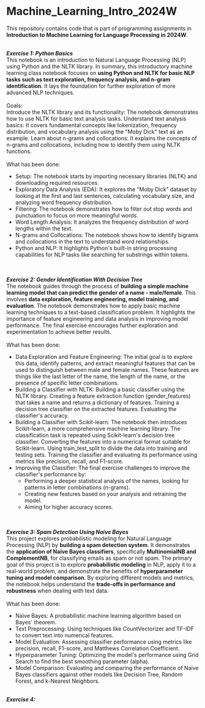 # Machine_Learning_Intro_2024W
This repository contains code that is part of programming assignments in **Introduction to Machine Learning for Language Processing in 2024W**.
<br><br>

***Exercise 1: Python Basics***
<br>
This notebook is an introduction to Natural Language Processing (NLP) using Python and the NLTK library. In summary, this introductory machine learning class notebook focuses on **using Python and NLTK for basic NLP tasks such as text exploration, frequency analysis, and n-gram identification**. It lays the foundation for further exploration of more advanced NLP techniques.
<br><br>
Goals:
<br>
Introduce the NLTK library and its functionality: The notebook demonstrates how to use NLTK for basic text analysis tasks.
Understand text analysis basics: It covers fundamental concepts like tokenization, frequency distribution, and vocabulary analysis using the "Moby Dick" text as an example.
Learn about n-grams and collocations: It explains the concepts of n-grams and collocations, including how to identify them using NLTK functions.
<br><br>
What has been done:
- Setup: The notebook starts by importing necessary libraries (NLTK) and downloading required resources.
- Exploratory Data Analysis (EDA): It explores the "Moby Dick" dataset by looking at the first and last sentences, calculating vocabulary size, and analyzing word frequency distribution.
- Filtering: The notebook demonstrates how to filter out stop words and punctuation to focus on more meaningful words.
- Word Length Analysis: It analyzes the frequency distribution of word lengths within the text.
- N-grams and Collocations: The notebook shows how to identify bigrams and collocations in the text to understand word relationships.
- Python and NLP: It highlights Python's built-in string processing capabilities for NLP tasks like searching for substrings within tokens.
<br><br><br>

***Exercise 2: Gender Identification With Decision Tree***
<br>
The notebook guides through the process of **building a simple machine learning model that can predict the gender of a name - male/female**. This involves **data exploration, feature engineering, model training, and evaluation**. The notebook demonstrates how to apply basic machine learning techniques to a text-based classification problem. It highlights the importance of feature engineering and data analysis in improving model performance. The final exercise encourages further exploration and experimentation to achieve better results.
<br><br>
What has been done:
<br>
- Data Exploration and Feature Engineering: The initial goal is to explore this data, identify patterns, and extract meaningful features that can be used to distinguish between male and female names. These features are things like the last letter of the name, the length of the name, or the presence of specific letter combinations.
- Building a Classifier with NLTK: Building a basic classifier using the NLTK library. Creating a feature extraction function (gender_features) that takes a name and returns a dictionary of features. Training a decision tree classifier on the extracted features. Evaluating the classifier's accuracy.
- Building a Classifier with Scikit-learn: The notebook then introduces Scikit-learn, a more comprehensive machine learning library. The classification task is repeated using Scikit-learn's decision tree classifier. Converting the features into a numerical format suitable for Scikit-learn. Using train_test_split to divide the data into training and testing sets. Training the classifier and evaluating its performance using metrics like precision, recall, and F1-score.
- Improving the Classifier: The final exercise challenges to improve the classifier's performance by:
  - Performing a deeper statistical analysis of the names, looking for patterns in letter combinations (n-grams).
  - Creating new features based on your analysis and retraining the model.
  - Aiming for higher accuracy scores.
 <br><br><br>
 
***Exercise 3: Spam Detection Using Naive Bayes***
<br>
This project explores probabilistic modeling for Natural Language Processing (NLP) by **building a spam detection system**. It demonstrates the **application of Naive Bayes classifiers**, specifically **MultinomialNB and ComplementNB**, for classifying emails as spam or not spam. The primary goal of this project is to explore **probabilistic modeling** in NLP, apply it to a real-world problem, and demonstrate the benefits of **hyperparameter tuning and model comparison**. By exploring different models and metrics, the notebook helps understand the **trade-offs in performance and robustness** when dealing with text data.
<br><br>
What has been done:
<be>
- Naive Bayes: A probabilistic machine learning algorithm based on Bayes' theorem.
- Text Preprocessing: Using techniques like CountVectorizer and TF-IDF to convert text into numerical features.
- Model Evaluation: Assessing classifier performance using metrics like precision, recall, F1-score, and Matthews Correlation Coefficient.
- Hyperparameter Tuning: Optimizing the model's performance using Grid Search to find the best smoothing parameter (alpha).
- Model Comparison: Evaluating and comparing the performance of Naive Bayes classifiers against other models like Decision Tree, Random Forest, and k-Nearest Neighbors.
<br><br><be>

***Exercise 4:***
